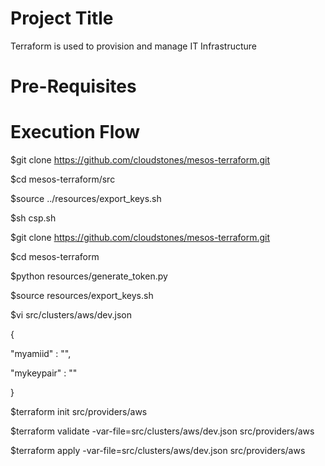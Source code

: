 Project Title
=====================
Terraform is used to provision and manage IT Infrastructure

Pre-Requisites
============================



Execution Flow
=====================

$git clone https://github.com/cloudstones/mesos-terraform.git

$cd mesos-terraform/src

$source ../resources/export_keys.sh

$sh csp.sh






$git clone https://github.com/cloudstones/mesos-terraform.git

$cd mesos-terraform

$python resources/generate_token.py

$source resources/export_keys.sh

$vi src/clusters/aws/dev.json

{

"myamiid" : "",
  
"mykeypair" : ""

}

$terraform init src/providers/aws

$terraform validate -var-file=src/clusters/aws/dev.json src/providers/aws

$terraform apply -var-file=src/clusters/aws/dev.json src/providers/aws

